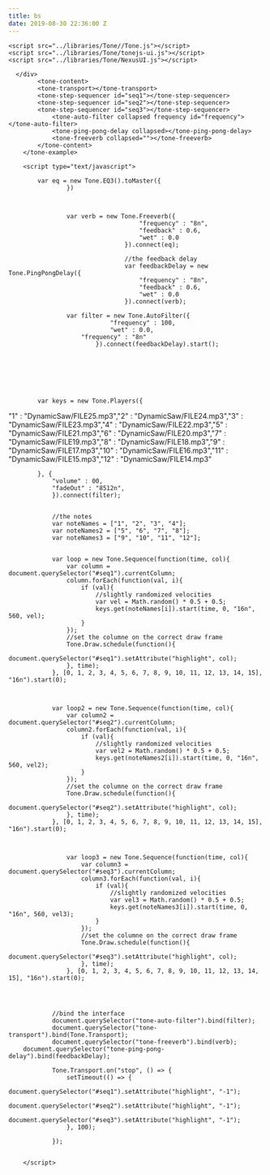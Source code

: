 ```yaml
---
title: bs
date: 2019-08-30 22:36:00 Z
---
```


<html>
<head>
 
	<script src="../libraries/Tone//Tone.js"></script>
	<script src="../libraries/Tone/tonejs-ui.js"></script>
    <script src="../libraries/Tone/NexusUI.js"></script>

<style type="text/css">
	

    tone-content {
	width:500px;
	font-size:10px;
}
   #content {
	   margin:0;
	   
   }

    </style>


</head>
<body>
<div>
	
	  </div>
			<tone-content>
            <tone-transport></tone-transport>
			<tone-step-sequencer id="seq1"></tone-step-sequencer>
			<tone-step-sequencer id="seq2"></tone-step-sequencer>
			<tone-step-sequencer id="seq3"></tone-step-sequencer>
				<tone-auto-filter collapsed frequency id="frequency"></tone-auto-filter>
				<tone-ping-pong-delay collapsed></tone-ping-pong-delay>
				<tone-freeverb collapsed=""></tone-freeverb>
			</tone-content>
		</tone-example>

		<script type="text/javascript">
			
			var eq = new Tone.EQ3().toMaster({
					})
				
					
				
					var verb = new Tone.Freeverb({
										"frequency" : "8n",
										"feedback" : 0.6,
										"wet" : 0.0
									}).connect(eq);	
									
									//the feedback delay
									var feedbackDelay = new Tone.PingPongDelay({
										"frequency" : "8n",
										"feedback" : 0.6,
										"wet" : 0.0
									}).connect(verb);		
				
					var filter = new Tone.AutoFilter({
								"frequency" : 100,
								"wet" : 0.0,
						"frequency" : "8n"
							}).connect(feedbackDelay).start();
				

				
	
	

		
			var keys = new Tone.Players({
"1" : "DynamicSaw/FILE25.mp3","2" : "DynamicSaw/FILE24.mp3","3" : "DynamicSaw/FILE23.mp3","4" : "DynamicSaw/FILE22.mp3","5" : "DynamicSaw/FILE21.mp3","6" : "DynamicSaw/FILE20.mp3","7" : "DynamicSaw/FILE19.mp3","8" : "DynamicSaw/FILE18.mp3","9" : "DynamicSaw/FILE17.mp3","10" : "DynamicSaw/FILE16.mp3","11" : "DynamicSaw/FILE15.mp3","12" : "DynamicSaw/FILE14.mp3"
						
			}, {
				"volume" : 00,
				"fadeOut" : "8512n",
				}).connect(filter);
				
			
				//the notes
				var noteNames = ["1", "2", "3", "4"];
				var noteNames2 = ["5", "6", "7", "8"];	
				var noteNames3 = ["9", "10", "11", "12"];		
				
		
				var loop = new Tone.Sequence(function(time, col){
					var column = document.querySelector("#seq1").currentColumn;
					column.forEach(function(val, i){
						if (val){
							//slightly randomized velocities
							var vel = Math.random() * 0.5 + 0.5;
							keys.get(noteNames[i]).start(time, 0, "16n", 560, vel);
						}
					});
					//set the columne on the correct draw frame
					Tone.Draw.schedule(function(){
						document.querySelector("#seq1").setAttribute("highlight", col);
					}, time);
				}, [0, 1, 2, 3, 4, 5, 6, 7, 8, 9, 10, 11, 12, 13, 14, 15], "16n").start(0);
		
			

				var loop2 = new Tone.Sequence(function(time, col){
					var column2 = document.querySelector("#seq2").currentColumn;
					column2.forEach(function(val, i){
						if (val){
							//slightly randomized velocities
							var vel2 = Math.random() * 0.5 + 0.5;
							keys.get(noteNames2[i]).start(time, 0, "16n", 560, vel2);
						}
					});
					//set the columne on the correct draw frame
					Tone.Draw.schedule(function(){
						document.querySelector("#seq2").setAttribute("highlight", col);
					}, time);
				}, [0, 1, 2, 3, 4, 5, 6, 7, 8, 9, 10, 11, 12, 13, 14, 15], "16n").start(0);
		
		
		
					var loop3 = new Tone.Sequence(function(time, col){
						var column3 = document.querySelector("#seq3").currentColumn;
						column3.forEach(function(val, i){
							if (val){
								//slightly randomized velocities
								var vel3 = Math.random() * 0.5 + 0.5;
								keys.get(noteNames3[i]).start(time, 0, "16n", 560, vel3);
							}
						});
						//set the columne on the correct draw frame
						Tone.Draw.schedule(function(){
							document.querySelector("#seq3").setAttribute("highlight", col);
						}, time);
					}, [0, 1, 2, 3, 4, 5, 6, 7, 8, 9, 10, 11, 12, 13, 14, 15], "16n").start(0);
			
		
		
			
				//bind the interface
				document.querySelector("tone-auto-filter").bind(filter);
				document.querySelector("tone-transport").bind(Tone.Transport);
				document.querySelector("tone-freeverb").bind(verb);
		document.querySelector("tone-ping-pong-delay").bind(feedbackDelay);

				Tone.Transport.on("stop", () => {
					setTimeout(() => {
						document.querySelector("#seq1").setAttribute("highlight", "-1");
						document.querySelector("#seq2").setAttribute("highlight", "-1");
						document.querySelector("#seq3").setAttribute("highlight", "-1");
					}, 100);
				
				});
		
			
		</script>
    
</body>
</html>
	
